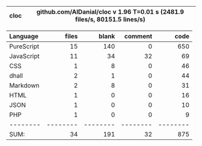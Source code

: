 cloc|github.com/AlDanial/cloc v 1.96  T=0.01 s (2481.9 files/s, 80151.5 lines/s)
--- | ---

Language|files|blank|comment|code
:-------|-------:|-------:|-------:|-------:
PureScript|15|140|0|650
JavaScript|11|34|32|69
CSS|1|8|0|46
dhall|2|1|0|44
Markdown|2|8|0|31
HTML|1|0|0|16
JSON|1|0|0|10
PHP|1|0|0|9
--------|--------|--------|--------|--------
SUM:|34|191|32|875
